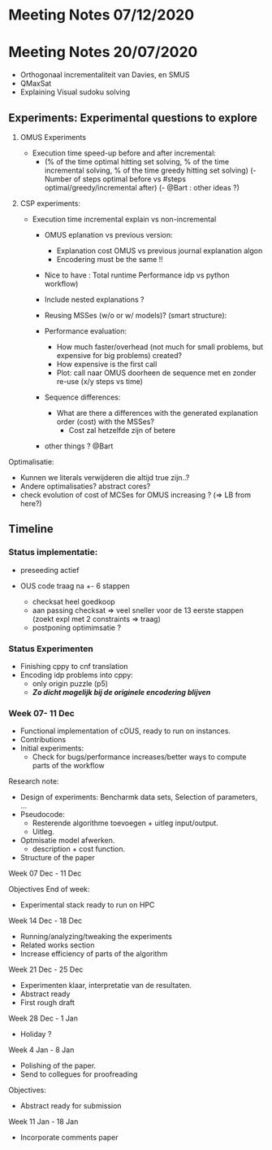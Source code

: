 # Meeting Notes 07/12/2020



# Meeting Notes 20/07/2020

- Orthogonaal incrementaliteit van Davies, en SMUS
- QMaxSat
- Explaining Visual sudoku solving

## Experiments: Experimental questions to explore

1. OMUS Experiments

	- Execution time  speed-up before and after incremental:
		- (% of the time optimal hitting set solving, % of the time incremental solving, % of the time greedy hitting set solving)
		(- Number of steps optimal before vs #steps optimal/greedy/incremental after)
		(- @Bart : other ideas ?)

2. CSP experiments:

   - Execution time incremental explain vs non-incremental

     - OMUS eplanation vs previous version:
       - Explanation cost OMUS vs previous journal explanation algon 
       - Encodering must be the same !! 

     - Nice to have : Total runtime Performance idp vs python workflow)
     - Include nested explanations ?

     - Reusing MSSes (w/o or w/ models)? (smart structure):
     - Performance evaluation:
       - How much faster/overhead (not much for small problems, but expensive for big problems) created?
       - How expensive is the first call
       - Plot: call naar OMUS doorheen de sequence met en zonder re-use (x/y steps vs time)

     - Sequence differences:
       - What are there a differences with the generated explanation order (cost) with the MSSes?
         - Cost zal hetzelfde zijn of betere
     - other things ? @Bart

Optimalisatie:

- Kunnen we literals verwijderen die altijd true zijn..?
- Andere optimalisaties? abstract cores? 
- check evolution of cost of MCSes for OMUS increasing ? (=> LB from here?)

<!-- ### Related works: -->

<!-- - @Bart SMUS (only QMaxsat?) problem
	- How would you implement it ? Programming Language ? -->

## Timeline

### Status implementatie:

- preseeding actief

- OUS code traag na +- 6 stappen
  - checksat heel goedkoop
  - aan passing checksat => veel sneller voor de 13 eerste stappen (zoekt expl met 2 constraints => traag)
  - postponing optimimsatie ?

### Status Experimenten

- Finishing cppy to cnf translation
- Encoding idp problems into cppy:
  - only origin puzzle (p5)
  - ***Zo dicht mogelijk bij de originele encodering blijven***

### Week 07- 11 Dec

- Functional implementation of cOUS, ready to run on instances.
- Contributions
- Initial experiments:
  - Check for bugs/performance increases/better ways to compute parts of the workflow

Research note:

- Design of experiments: Bencharmk data sets,  Selection of parameters, ...
- Pseudocode:
  - Resterende algorithme toevoegen + uitleg input/output.
  - Uitleg.
- Optmisatie model afwerken.
  - description + cost function.
- Structure of the paper

Week 07 Dec - 11 Dec

Objectives End of week:
- Experimental stack ready to run on HPC

Week 14 Dec - 18 Dec
- Running/analyzing/tweaking the experiments
- Related works section
- Increase efficiency of parts of the algorithm

Week 21 Dec - 25 Dec
- Experimenten klaar, interpretatie van de resultaten.
- Abstract ready
- First rough draft

Week 28 Dec - 1 Jan
- Holiday ?

Week 4 Jan  - 8 Jan
- Polishing of the paper.
- Send to collegues for proofreading

Objectives:
- Abstract ready for submission

Week 11 Jan - 18 Jan
- Incorporate comments paper